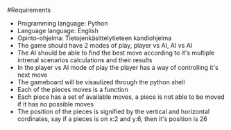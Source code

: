 #Requirements
- Programming language: Python
- Language language: English
- Opinto-ohjelma: Tietojenkäsittelytieteen kandiohjelma
- The game should have 2 modes of play, player vs AI, AI vs AI
- The AI should be able to find the best move according to it's multiple intrenal scenarios calculations and their results
- In the player vs AI mode of play the player has a way of controlling it's next move
- The gameboard will be visaulized through the python shell
- Each of the pieces moves is a function
- Each piece has a set of available moves, a piece is not able to be moved if it has no possible moves
- The position of the pieces is signified by the vertical and horizontal cordinates, say if a pieces is on x:2 and y:6, then it's position is 26
